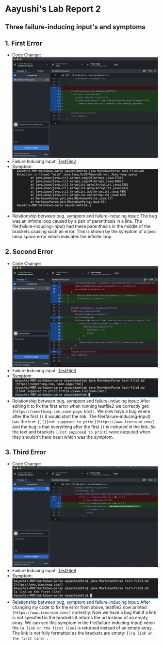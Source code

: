 # Aayushi's Lab Report 2
## Three failure-inducing input's and symptoms
## 1. First Error
* Code Change: ![Image](First_error_Change.png)
* Failure Inducing Input: [TestFile2](https://github.com/agmehta1/cse15l-lab-reports/blob/main/test-file2.md)
* Symptom: ![Image](First_Error_Message.png)
* Relationship between bug, symptom and failure-inducing input: The bug was an infinite loop caused by a pair of parenthesis in a line. The file(failure-inducing-input) had these parenthesis in the middle of the brackets causing such an error. This is shown by the symptom of a java heap space error which indicates the infinite loop.


## 2. Second Error
* Code Change: ![Image](SecondErrorChange.png)
* Failure Inducing Input: [TestFile3](https://github.com/agmehta1/cse15l-lab-reports/blob/main/test-file3.md)
* Symptom: ![Image](SecondErrorMessage.png)
* Relationship between bug, symptom and failure-inducing input: After editing it to fix the first error when running testfile2 we correctly get: ```[https://something.com,some-page.html]```. We now have a bug where after the first ```](``` it would start the link. The file(failure-inducing-input) has the line: ```[](][not supposed to print](https://www.icecream.com/)``` and the bug is that everything after the first ```](``` is included in the link. So the text and brackets ```][not supposed to print]``` were outputed when they shouldn't have been which was the symptom.

## 3. Third Error
* Code Change: ![Image](ThirdErrorChange.png)
* Failure Inducing Input: [TestFile8](https://github.com/agmehta1/cse15l-lab-reports/blob/main/test-file8.md)
* Symptom: ![Image](ErrorMessage3.png)
* Relationship between bug, symptom and failure-inducing input: After changing my code to fix the error from above, testfile3 now printed ```[https://www.icecream.com/]``` correctly. Now we have a bug that if a link is not specified in the brackets it returns the url instead of an empty array. We can see this symptom in the file(failure-inducing-input) when the ```[a link on the first line]``` is returned instead of an empty array. The link is not fully formatted as the brackets are empty: ```[](a link on the first line) ```. 
